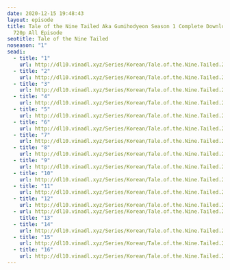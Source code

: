 ```yaml
---
date: 2020-12-15 19:48:43
layout: episode
title: Tale of the Nine Tailed Aka Gumihodyeon Season 1 Complete Download 480p &
  720p All Episode
seotitle: Tale of the Nine Tailed
noseason: "1"
seadi:
  - title: "1"
    url: http://dl10.vinadl.xyz/Series/Korean/Tale.of.the.Nine.Tailed.2020/480p/Tale.of.the.Nine.Tailed.S01E01.480p.VinaDL.mkv
  - title: "2"
    url: http://dl10.vinadl.xyz/Series/Korean/Tale.of.the.Nine.Tailed.2020/480p/Tale.of.the.Nine.Tailed.S01E02.480p.VinaDL.mkv
  - title: "3"
    url: http://dl10.vinadl.xyz/Series/Korean/Tale.of.the.Nine.Tailed.2020/480p/Tale.of.the.Nine.Tailed.S01E03.480p.VinaDL.mkv
  - title: "4"
    url: http://dl10.vinadl.xyz/Series/Korean/Tale.of.the.Nine.Tailed.2020/480p/Tale.of.the.Nine.Tailed.S01E04.480p.VinaDL.mkv
  - title: "5"
    url: http://dl10.vinadl.xyz/Series/Korean/Tale.of.the.Nine.Tailed.2020/480p/Tale.of.the.Nine.Tailed.S01E05.480p.VinaDL.mkv
  - title: "6"
    url: http://dl10.vinadl.xyz/Series/Korean/Tale.of.the.Nine.Tailed.2020/480p/Tale.of.the.Nine.Tailed.S01E06.480p.VinaDL.mkv
  - title: "7"
    url: http://dl10.vinadl.xyz/Series/Korean/Tale.of.the.Nine.Tailed.2020/480p/Tale.of.the.Nine.Tailed.S01E07.480p.VinaDL.mkv
  - title: "8"
    url: http://dl10.vinadl.xyz/Series/Korean/Tale.of.the.Nine.Tailed.2020/480p/Tale.of.the.Nine.Tailed.S01E08.480p.VinaDL.mkv
  - title: "9"
    url: http://dl10.vinadl.xyz/Series/Korean/Tale.of.the.Nine.Tailed.2020/480p/Tale.of.the.Nine.Tailed.S01E09.480p.VinaDL.mkv
  - title: "10"
    url: http://dl10.vinadl.xyz/Series/Korean/Tale.of.the.Nine.Tailed.2020/480p/Tale.of.the.Nine.Tailed.S01E10.480p.VinaDL.mkv
  - title: "11"
    url: http://dl10.vinadl.xyz/Series/Korean/Tale.of.the.Nine.Tailed.2020/480p/Tale.of.the.Nine.Tailed.S01E11.480p.VinaDL.mkv
  - title: "12"
    url: http://dl10.vinadl.xyz/Series/Korean/Tale.of.the.Nine.Tailed.2020/480p/Tale.of.the.Nine.Tailed.S01E12.480p.VinaDL.mkv
  - url: http://dl10.vinadl.xyz/Series/Korean/Tale.of.the.Nine.Tailed.2020/480p/Tale.of.the.Nine.Tailed.S01E13.480p.VinaDL.mkv
    title: "13"
  - title: "14"
    url: http://dl10.vinadl.xyz/Series/Korean/Tale.of.the.Nine.Tailed.2020/480p/Tale.of.the.Nine.Tailed.S01E14.480p.VinaDL.mkv
  - title: "15"
    url: http://dl10.vinadl.xyz/Series/Korean/Tale.of.the.Nine.Tailed.2020/480p/Tale.of.the.Nine.Tailed.S01E15.480p.VinaDL.mkv
  - title: "16"
    url: http://dl10.vinadl.xyz/Series/Korean/Tale.of.the.Nine.Tailed.2020/480p/Tale.of.the.Nine.Tailed.S01E16.480p.VinaDL.mkv
---
```

